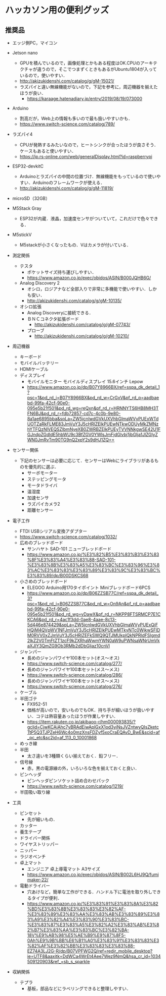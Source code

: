 # ハッカソン用の便利グッズ

## 推奨品
- エッジ側PC，マイコン
 - Jetson nano
    - GPUを積んでいるので，画像処理とかもある程度はOK.CPUのアーキテクチャが違うので，そこでつまずくときもあるがUbuntu1804が入っているので，使いやすい．
    - http://akizukidenshi.com/catalog/g/gM-15021/
    - ラズパイと違い無線機能がないので，下記を参考に，周辺機器を揃えたほうが良い．
      - https://karaage.hatenadiary.jp/entry/2019/08/19/073000
  - Arduino
    - 割高だが，Web上の情報も多いので最も扱いやすいかも．
    - https://www.switch-science.com/catalog/789/
  - ラズパイ4
    - CPUが発熱するみたいなので，ヒートシンクが合ったほうが良さそう．ケースもあると使いやすい．
    - https://jp.rs-online.com/web/generalDisplay.html?id=raspberrypi
  - ESP32-devkitC
    - Arduinoとラズパイの中間の位置づけ．無線機能をもっているので使いやすい．Arduinoのフレームワークが使える．
    - http://akizukidenshi.com/catalog/g/gM-11819/
  - microSD（32GB）
  - M5Stack Gray
    - ESP32が内蔵．液晶，加速度センサがついていて，これだけで色々できる．
  - M5stickV
    - M5stackが小さくなったもの．Vはカメラが付いている．
 
- 測定関係
  - テスタ
    - ポケットサイズ持ち運びしやすい．
    - https://www.amazon.co.jp/exec/obidos/ASIN/B000JQHB6G/
  - Analog Discovery 2
    - オシロ，ロジアナなど全部入りで非常に多機能で使いやすい．しかも安い．
    - http://akizukidenshi.com/catalog/g/gM-10135/
  - オシロ拡張
    - Analog Discoveryに接続できる．
    - ＢＮＣコネクタ拡張ボード
      - http://akizukidenshi.com/catalog/g/gM-07743/
    - プローブ
      - http://akizukidenshi.com/catalog/g/gM-10210/

- 周辺機器
  - キーボード
  - モバイルバッテリー
  - HDMIケーブル
  - ディスプレイ
    - モバイルモニター モバイルディスプレイ 15.6インチ Lepow
    - https://www.amazon.co.jp/dp/B07Y8966BX/ref=sspa_dk_detail_1?psc=1&pd_rd_i=B07Y8966BX&pd_rd_w=CrGxV&pf_rd_p=aadbaebd-99fa-42cf-90e0-095e5b21f501&pd_rd_wg=reQxn&pf_rd_r=HRNNYTS6HB8MH3TFN6BJ&pd_rd_r=fdb72857-cd7c-4c0b-9e80-8a1ae6895bba&spLa=ZW5jcnlwdGVkUXVhbGlmaWVyPUExWTdUOTZaRkFLME83JmVuY3J5cHRlZElkPUEwNTkwODUyMkZMNzhYTFQzNlVEQSZlbmNyeXB0ZWRBZElkPUEyTVVNNkgwSE42U1FGJndpZGdldE5hbWU9c3BfZGV0YWlsJmFjdGlvbj1jbGlja1JlZGlyZWN0JmRvTm90TG9nQ2xpY2s9dHJ1ZQ==
- センサー関係
  - 下記のセンサーは必要に応じて．センサーはWebにライブラリがあるものを優先的に選ぶ．
    - サーボモーター
    - ステッピングモータ
    - モータドライバ
    - 温湿度
    - 加速センサ
    - ラズパイカメラ2
    - 距離センサー
- 電子工作
  - FTDI USBシリアル変換アダプター
  - https://www.switch-science.com/catalog/1032/
  - 広めのブレッドボード
    - サンハヤト SAD-101 ニューブレッドボード
    - https://www.amazon.co.jp/%E3%82%B5%E3%83%B3%E3%83%8F%E3%83%A4%E3%83%88-SAD-101-%E3%83%8B%E3%83%A5%E3%83%BC%E3%83%96%E3%83%AC%E3%83%83%E3%83%89%E3%83%9C%E3%83%BC%E3%83%89/dp/B00DSKCS68
  - 小さめのブレッドボード
    - ELEGOO Arduino用170タイポイント Miniブレッドボード6PCS
    - https://www.amazon.co.jp/dp/B06ZZSB77C/ref=sspa_dk_detail_3?psc=1&pd_rd_i=B06ZZSB77C&pd_rd_w=On9An&pf_rd_p=aadbaebd-99fa-42cf-90e0-095e5b21f501&pd_rd_wg=vDawX&pf_rd_r=NKPP8FTSRMCP7E1CKCA6&pd_rd_r=4ac1f3dd-0ae8-4aae-8c13-5d446e874429&spLa=ZW5jcnlwdGVkUXVhbGlmaWVyPUExQjFHQjM4QVpWV1NFJmVuY3J5cHRlZElkPUEwMTkyNTc0WjkwSFlDM0RVV0xZJmVuY3J5cHRlZEFkSWQ9QTJMUkpIQkNPRldFSlgmd2lkZ2V0TmFtZT1zcF9kZXRhaWwmYWN0aW9uPWNsaWNrUmVkaXJlY3QmZG9Ob3RMb2dDbGljaz10cnVl
  - ジャンパー
    - 長めのジャンパワイヤ100本セット(オス～オス)
    - https://www.switch-science.com/catalog/277/
    - 長めのジャンパワイヤ100本セット(メス～メス)
    - https://www.switch-science.com/catalog/286/
    - 長めのジャンパワイヤ100本セット(オス～メス)
    - https://www.switch-science.com/catalog/276/
  - ケーブル
  - 半田ゴテ
    - FX952-51
    - 価格が高いので，安いものでもOK．持ち手が細いほうが扱いやすい．コテは熱容量あったほうが作業しやすい．
    - https://item.rakuten.co.jp/akibaoo-r/hm000093835/?gclid=CjwKCAiAhc7yBRAdEiwAplGxX1od3yiNsJVZntwyQIsZketcTtP5Q3TJPZeH6Wc4o0mzXnsFDZyf5xoCraEQAvD_BwE&scid=af_pc_etc&sc2id=af_113_0_10001868
  - めっき線
  - 半田
    - 太さ違いを3種類くらい揃えておく．鉛フリー．
  - 信号線
    - 赤，黒の電源線の外，いろいろな色を揃えておくと良い．
  - ピンヘッダ
    - ピンヘッダピンソケット詰め合わせパック
    - https://www.switch-science.com/catalog/1219/
  - 半田吸い取り線
- 工具
  - ピンセット
    - 先が細いもの．
  - カッター
  - 養生テープ
  - ドライバー関係
  - ワイヤストリッパー
  - ニッパー
  - ラジオペンチ
  - 卓上マット
    - エンジニア 卓上導電マット A3サイズ 
    - https://www.amazon.co.jp/exec/obidos/ASIN/B002L6HJ9Q/fumimaker-22/
  - 電動ドライバー
    - 穴あけなど，簡単な工作ができる．ハンドル下に電池を取り外しできるタイプが便利．
    - https://www.amazon.co.jp/%E3%83%91%E3%83%8A%E3%82%BD%E3%83%8B%E3%83%83%E3%82%AF-%E3%83%89%E3%83%AA%E3%83%AB%E3%83%89%E3%83%A9%E3%82%A4%E3%83%90%E3%83%BC-%E3%83%87%E3%83%A5%E3%82%A2%E3%83%AB%E3%82%B7%E3%83%AA%E3%83%BC%E3%82%BA-18V%E9%AB%98%E5%AE%B9%E9%87%8F5-0Ah%E9%9B%BB%E6%B1%A0%E3%83%91%E3%83%83%E3%82%AF%E3%82%BB%E3%83%83%E3%83%88-EZ74A3LJ2G-R/dp/B07VPFWG2Q/ref=redir_mobile_desktop?ie=UTF8&aaxitk=DdWCa4WrEt4Aee7Wez9NmQ&hsa_cr_id=1034509120903&ref_=sb_s_sparkle

- 収納関係
  - テプラ
    - 基板，部品などにラベリングできると整理しやすい．
